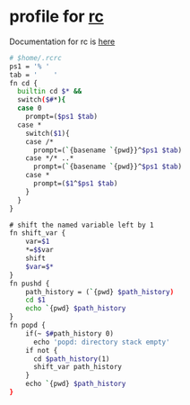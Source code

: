 # profile for [rc](https://github.com/benavento/rc)

Documentation for rc is [here](http://doc.cat-v.org/plan_9/4th_edition/papers/rc)

```bash
# $home/.rcrc
ps1 = '% '
tab = '    '
fn cd {
  builtin cd $* &&
  switch($#*){
  case 0
    prompt=($ps1 $tab)
  case *
    switch($1){
    case /*
      prompt=(`{basename `{pwd}}^$ps1 $tab)
    case */* ..*
      prompt=(`{basename `{pwd}}^$ps1 $tab)
    case *
      prompt=($1^$ps1 $tab)
    }
  }
}

# shift the named variable left by 1
fn shift_var {
    var=$1
    *=$$var
    shift
    $var=$*
}
fn pushd {
    path_history = (`{pwd} $path_history)
    cd $1
    echo `{pwd} $path_history
}
fn popd {
    if(~ $#path_history 0)
      echo 'popd: directory stack empty'
    if not {
      cd $path_history(1)
      shift_var path_history
    }
    echo `{pwd} $path_history
}
```
